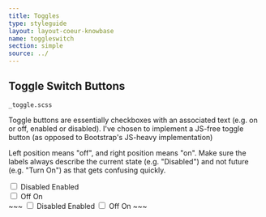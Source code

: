 ```yaml
---
title: Toggles
type: styleguide
layout: layout-coeur-knowbase
name: toggleswitch
section: simple
source: ../
---
```



<main markdown="1">

## Toggle Switch Buttons

`_toggle.scss`

Toggle buttons are essentially checkboxes with an associated text (e.g. on or off, enabled or disabled). I've chosen to implement a JS-free toggle button (as opposed to Bootstrap's JS-heavy implementation)

Left position means "off", and right position means "on". Make sure the labels always describe the current state (e.g. "Disabled") and not future (e.g. "Turn On") as that gets confusing quickly.  


<div class="_styleguide-example">
  <div class="_margin-bottom-2">
    <div class="_margin-bottom">
      <label class="_toggle">
        <input id="toggle-1" type="checkbox">
        <span class="_toggle-slider"></span>
        <label for="toggle-1" class="_off">Disabled</label>
        <label for="toggle-1" class="_on">Enabled</label>
      </label>
    </div>
    <div class="_margin-bottom">
      <label class="_toggle --pill">
        <input id="toggle-2" type="checkbox">
        <span class="_toggle-slider"></span>
        <label for="toggle-2" class="_off">Off</label>
        <label for="toggle-2" class="_on">On</label>
      </label>
    </div>
  </div>
</div>
~~~
  <label class="_toggle">
    <input type="checkbox">
    <span class="_toggle-slider"></span>
    <label class="_off">Disabled</label>
    <label class="_on">Enabled</label>
  </label>

  <label class="_toggle --pill">
    <input type="checkbox">
    <span class="_toggle-slider"></span>
    <label class="_off">Off</label>
    <label class="_on">On</label>
  </label>
~~~



</main>

